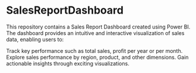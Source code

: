# SalesReportDashboard
This repository contains a Sales Report Dashboard created using Power BI. The dashboard provides an intuitive and interactive visualization of sales data, enabling users to:

Track key performance such as total sales, profit per year or per month.
Explore sales performance by region, product, and other dimensions.
Gain actionable insights through exciting visualizations.
